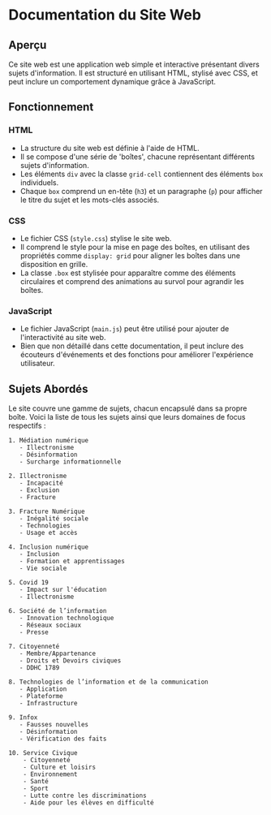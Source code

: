 # Documentation du Site Web

## Aperçu
Ce site web est une application web simple et interactive présentant divers sujets d'information. Il est structuré en utilisant HTML, stylisé avec CSS, et peut inclure un comportement dynamique grâce à JavaScript.

## Fonctionnement

### HTML
- La structure du site web est définie à l'aide de HTML.
- Il se compose d'une série de 'boîtes', chacune représentant différents sujets d'information.
- Les éléments `div` avec la classe `grid-cell` contiennent des éléments `box` individuels.
- Chaque `box` comprend un en-tête (`h3`) et un paragraphe (`p`) pour afficher le titre du sujet et les mots-clés associés.

### CSS
- Le fichier CSS (`style.css`) stylise le site web.
- Il comprend le style pour la mise en page des boîtes, en utilisant des propriétés comme `display: grid` pour aligner les boîtes dans une disposition en grille.
- La classe `.box` est stylisée pour apparaître comme des éléments circulaires et comprend des animations au survol pour agrandir les boîtes.

### JavaScript
- Le fichier JavaScript (`main.js`) peut être utilisé pour ajouter de l'interactivité au site web.
- Bien que non détaillé dans cette documentation, il peut inclure des écouteurs d'événements et des fonctions pour améliorer l'expérience utilisateur.

## Sujets Abordés
Le site couvre une gamme de sujets, chacun encapsulé dans sa propre boîte. Voici la liste de tous les sujets ainsi que leurs domaines de focus respectifs :

```plaintext
1. Médiation numérique
   - Illectronisme
   - Désinformation
   - Surcharge informationnelle

2. Illectronisme
   - Incapacité
   - Exclusion
   - Fracture

3. Fracture Numérique
   - Inégalité sociale
   - Technologies
   - Usage et accès

4. Inclusion numérique
   - Inclusion
   - Formation et apprentissages
   - Vie sociale

5. Covid 19
   - Impact sur l'éducation
   - Illectronisme

6. Société de l’information
   - Innovation technologique
   - Réseaux sociaux
   - Presse

7. Citoyenneté
   - Membre/Appartenance
   - Droits et Devoirs civiques
   - DDHC 1789

8. Technologies de l’information et de la communication
   - Application
   - Plateforme
   - Infrastructure

9. Infox
   - Fausses nouvelles
   - Désinformation
   - Vérification des faits

10. Service Civique
    - Citoyenneté
    - Culture et loisirs
    - Environnement
    - Santé
    - Sport
    - Lutte contre les discriminations
    - Aide pour les élèves en difficulté
